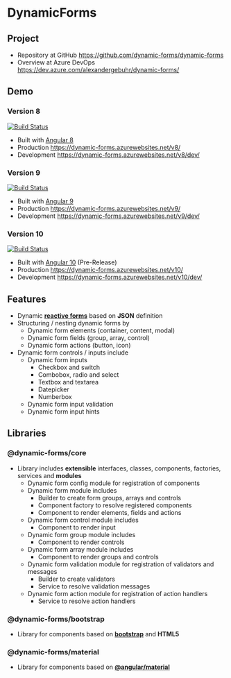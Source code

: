 # **DynamicForms**

## **Project**

- Repository at GitHub https://github.com/dynamic-forms/dynamic-forms 
- Overview at Azure DevOps https://dev.azure.com/alexandergebuhr/dynamic-forms/

## **Demo**

### **Version 8**
[![Build Status](https://dev.azure.com/alexandergebuhr/dynamic-forms/_apis/build/status/dynamic-forms-v8-cd?branchName=release%2Fv8)](https://dev.azure.com/alexandergebuhr/dynamic-forms/_build/latest?definitionId=1&branchName=release%2Fv8)

- Built with [Angular 8](https://v8.angular.io/)
- Production https://dynamic-forms.azurewebsites.net/v8/
- Development https://dynamic-forms.azurewebsites.net/v8/dev/

### **Version 9**
[![Build Status](https://dev.azure.com/alexandergebuhr/dynamic-forms/_apis/build/status/dynamic-forms-v9-cd?branchName=release%2Fv9)](https://dev.azure.com/alexandergebuhr/dynamic-forms/_build/latest?definitionId=4&branchName=release%2Fv9)

- Built with [Angular 9](https://v9.angular.io/)
- Production https://dynamic-forms.azurewebsites.net/v9/
- Development https://dynamic-forms.azurewebsites.net/v9/dev/

### **Version 10**
[![Build Status](https://dev.azure.com/alexandergebuhr/dynamic-forms/_apis/build/status/dynamic-forms-v10-cd?branchName=release%2Fv10)](https://dev.azure.com/alexandergebuhr/dynamic-forms/_build/latest?definitionId=8&branchName=release%2Fv10)

- Built with [Angular 10](https://next.angular.io/) (Pre-Release)
- Production https://dynamic-forms.azurewebsites.net/v10/
- Development https://dynamic-forms.azurewebsites.net/v10/dev/

## **Features**

- Dynamic [**reactive forms**](https://angular.io/guide/reactive-forms) based on **JSON** definition
- Structuring / nesting dynamic forms by
  - Dynamic form elements (container, content, modal)
  - Dynamic form fields (group, array, control)
  - Dynamic form actions (button, icon)
- Dynamic form controls / inputs include 
  - Dynamic form inputs 
     - Checkbox and switch
     - Combobox, radio and select
     - Textbox and textarea
     - Datepicker 
     - Numberbox
  - Dynamic form input validation
  - Dynamic form input hints

## **Libraries**

### **@dynamic-forms/core**

- Library includes **extensible** interfaces, classes, components, factories, services and **modules**
  - Dynamic form config module for registration of components
  - Dynamic form module includes
    - Builder to create form groups, arrays and controls
    - Component factory to resolve registered components
    - Component to render elements, fields and actions
  - Dynamic form control module includes
    - Component to render input
  - Dynamic form group module includes
    - Component to render controls
  - Dynamic form array module includes
    - Component to render groups and controls
  - Dynamic form validation module for registration of validators and messages
    - Builder to create validators
    - Service to resolve validation messages
  - Dynamic form action module for registration of action handlers
    - Service to resolve action handlers

### **@dynamic-forms/bootstrap**

- Library for components based on [**bootstrap**](https://getbootstrap.com/) and **HTML5** 

### **@dynamic-forms/material** 

- Library for components based on [**@angular/material**](https://material.angular.io/) 